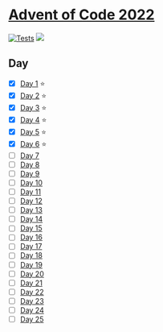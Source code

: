 # [Advent of Code 2022](https://adventofcode.com/2022)

[![Tests](https://github.com/neogeek/advent-of-code-2022/actions/workflows/test.workflow.yml/badge.svg)](https://github.com/neogeek/advent-of-code-2022/actions/workflows/test.workflow.yml)
![](https://advent-of-code-badge.deno.dev/?username=neogeek)

## Day

- [x] [Day 1](days/day_01) ⭐️
- [x] [Day 2](days/day_02) ⭐️
- [x] [Day 3](days/day_03) ⭐️
- [x] [Day 4](days/day_04) ⭐️
- [x] [Day 5](days/day_05) ⭐️
- [x] [Day 6](days/day_06) ⭐️
- [ ] [Day 7](days/day_07)
- [ ] [Day 8](days/day_08)
- [ ] [Day 9](days/day_09)
- [ ] [Day 10](days/day_10)
- [ ] [Day 11](days/day_11)
- [ ] [Day 12](days/day_12)
- [ ] [Day 13](days/day_13)
- [ ] [Day 14](days/day_14)
- [ ] [Day 15](days/day_15)
- [ ] [Day 16](days/day_16)
- [ ] [Day 17](days/day_17)
- [ ] [Day 18](days/day_18)
- [ ] [Day 19](days/day_19)
- [ ] [Day 20](days/day_20)
- [ ] [Day 21](days/day_21)
- [ ] [Day 22](days/day_22)
- [ ] [Day 23](days/day_23)
- [ ] [Day 24](days/day_24)
- [ ] [Day 25](days/day_25)
